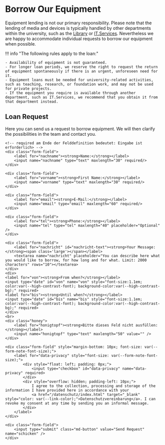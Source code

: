 # Borrow Our Equipment

Equipment lending is not our primary responsibility. Please note that the lending of media and devices is typically handled by other departments within the university, such as the [Library](https://www.ub.rub.de/index.html.en) or [IT.Services](https://www.it-services.ruhr-uni-bochum.de/). Nevertheless we are happy to accommodate individual requests to borrow our equipment when possible.

!!! info "The following rules apply to the loan:"

	- Availability of equipment is not guaranteed.
	- For longer loan periods, we reserve the right to request the return of equipment spontaneously if there is an urgent, unforeseen need for it.
	- Equipment loans must be needed for university-related activities, such as teaching, research, or foundation work, and may not be used for private projects.
	- If the equipment you require is available through another department, such as IT.Services, we recommend that you obtain it from that department instead.

## Loan Request

Here you can send us a request to borrow equipment. We will then clarify the possibilities in the team and contact you. 

<form method="post" action="https://feedback.ruhr-uni-bochum.de/formmailer.php" name="Kontaktformular" enctype="multipart/form-data" class="form">
    <input type="hidden" name="subject"       value="Kontaktaufnahme von der Makerspace-Homepage" />     
	<input type="hidden" name="recipients"    value="makerspace@ruhr-uni-bochum.de"/>
    <!-- 
	<input type="hidden" name="mail_options" value="CharSet=UTF-8, 
													PlainTemplate=template.txt, 
													TemplateMissing='', 
													Exclude=realname;honigtopf;schicken;FromAddr"/> 
	-->
	<input type="hidden" name="mail_options" value="charset=UTF-8,Exclude=realname;honigtopf;schicken;FromAddr"/>
	<input type="hidden" name="good_url"      value="https://makerspace.ruhr-uni-bochum.de/danke/"  />
	
	<!-- required am Ende der Felddefinition bedeutet: Eingabe ist erforderlich> -->
    <div class="form-field">
		<label for="nachname"><strong>Name:</strong></label>
		<input name="nachname" type="text" maxlength="30" required/>
	</div>							

	<div class="form-field">
		<label for="vorname"><strong>First Name:</strong></label>
		<input name="vorname" type="text" maxlength="30" required/>
	</div>							

	<div class="form-field">
		<label for="email"><strong>E-Mail:</strong></label>
		<input name="email" type="email" maxlength="60" required/>
	</div>			

	<div class="form-field">
		<label for="tel"><strong>Phone:</strong></label>
		<input name="tel" type="tel" maxlength="40" placeholder="Optional" />
	</div>	
	
	<div class="form-field">
		<label for="nachricht" id="nachricht-text"><strong>Your Message:</strong><span class='large'></span></label>
		<textarea name="nachricht" placeholder="You can describe here what you would like to borrow, for how long and for what. Limit: 2000 characters" rows="10"></textarea>
	</div> 
	<div>
	<label for="von"><strong>From when?</strong></label>
	<input type="date" id="von" name="von" style="font-size:1.1em; color:var(--high-contrast-font); background-color:var(--high-contrast-bg);" required>  
	<label for="bis"><strong>Until when?</strong></label> 
	<input type="date" id="bis" name="bis" style="font-size:1.1em; color:var(--high-contrast-font); background-color:var(--high-contrast-bg);" required>
	</div>	
 	<br>
	<div class="honey">
		<label for="honigtopf"><strong>Bitte dieses Feld nicht ausfüllen:</strong></label>
		<input name="honigtopf" type="text" maxlength="50" value="" />
	</div>	

	<div class="form-field" style="margin-bottom: 10px; font-size: var(--form-note-font-size);">
		<label for="data-privacy" style="font-size: var(--form-note-font-size);">
			<div style="float: left; padding: 0px;">
				<input type="checkbox" id="data-privacy" name="data-privacy" required>
			</div>
			<div style="overflow: hidden; padding-left: 10px;">
				I agree to the collection, processing and storage of the information I have provided here in accordance with your
				<a href="/datenschutz/index.html" target="_blank" style="color: var(--link-color);">Datenschutzvereinbarung</a>. I can revoke my consent at any time by sending you an informal message.
			</div>
		</label>
	</div>

	<div class="form-field">
		<input type="submit" class="md-button" value="Send Request" name="schicken" /> 
	</div>							
</form>

